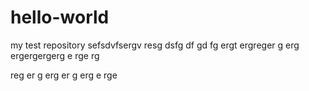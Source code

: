 # hello-world
my test repository
sefsdvfsergv
resg
dsfg
df
gd
fg
ergt
ergreger
g
erg
ergergergerg e
rge
rg

reg er
g
erg
er
g
erg
e
rge
